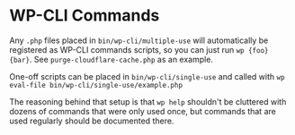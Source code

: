 # WP-CLI Commands

Any `.php` files placed in `bin/wp-cli/multiple-use` will automatically be registered as WP-CLI commands scripts, so you can just run `wp {foo} {bar}`. See `purge-cloudflare-cache.php` as an example.

One-off scripts can be placed in `bin/wp-cli/single-use` and called with `wp eval-file bin/wp-cli/single-use/example.php`

The reasoning behind that setup is that `wp help` shouldn't be cluttered with dozens of commands that were only used once, but commands that are used regularly should be documented there.
